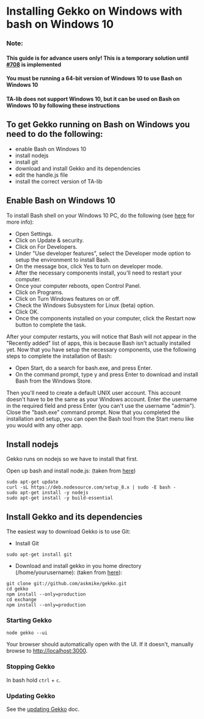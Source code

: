 # Installing Gekko on Windows with bash on Windows 10

### Note: 
#### This guide is for advance users only! This is a temporary solution until [#708](https://github.com/askmike/gekko/issues/708) is implemented
#### You must be running a 64-bit version of Windows 10 to use Bash on Windows 10
#### TA-lib does not support Windows 10, but it can be used on Bash on Windows 10 by following these instructions 


## To get Gekko running on Bash on Windows you need to do the following:

- enable Bash on Windows 10
- install nodejs
- install git
- download and install Gekko and its dependencies
- edit the handle.js file
- install the correct version of TA-lib

## Enable Bash on Windows 10

To install Bash shell on your Windows 10 PC, do the following (see [here](https://www.windowscentral.com/how-install-bash-shell-command-line-windows-10) for more info):

- Open Settings. 
- Click on Update & security. 
- Click on For Developers.
- Under "Use developer features", select the Developer mode option to setup the environment to install Bash.
- On the message box, click Yes to turn on developer mode.
- After the necessary components install, you'll need to restart your computer. 
- Once your computer reboots, open Control Panel. 
- Click on Programs.
- Click on Turn Windows features on or off.
- Check the Windows Subsystem for Linux (beta) option.
- Click OK.
- Once the components installed on your computer, click the Restart now button to complete the task.

After your computer restarts, you will notice that Bash will not appear in the "Recently added" list of apps, this is because Bash isn't actually installed yet. Now that you have setup the necessary components, use the following steps to complete the installation of Bash:

- Open Start, do a search for bash.exe, and press Enter.
- On the command prompt, type y and press Enter to download and install Bash from the Windows Store.

Then you'll need to create a default UNIX user account. This account doesn't have to be the same as your Windows account. Enter the username in the required field and press Enter (you can't use the username "admin"). Close the "bash.exe" command prompt.
Now that you completed the installation and setup, you can open the Bash tool from the Start menu like you would with any other app.

## Install nodejs

Gekko runs on nodejs so we have to install that first. 

Open up bash and install node.js: (taken from [here](https://nodejs.org/en/download/package-manager/#debian-and-ubuntu-based-linux-distributions))

```
sudo apt-get update
curl -sL https://deb.nodesource.com/setup_8.x | sudo -E bash -
sudo apt-get install -y nodejs
sudo apt-get install -y build-essential
```

## Install Gekko and its dependencies

The easiest way to download Gekko is to use Git: 

- Install Git

`sudo apt-get install git`

- Download and install gekko in you home directory (/home/yourusername): (taken from [here](https://gekko.wizb.it/docs/installation/installing_gekko.html)):

```
git clone git://github.com/askmike/gekko.git
cd gekko
npm install --only=production
cd exchange
npm install --only=production
```

### Starting Gekko

`node gekko --ui`

Your browser should automatically open with the UI. If it doesn't, manually browse to [http://localhost:3000](http://localhost:3000).
    
### Stopping Gekko

In bash hold `ctrl` + `c`.

### Updating Gekko

See the [updating Gekko](./updating_gekko.md) doc.

